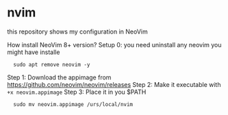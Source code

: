 # nvim


this repository shows my configuration in NeoVim

How install NeoVim 8+ version?
Setup 0: you need uninstall any neovim you might have installe
~~~ 
  sudo apt remove neovim -y
~~~ 
Step 1: Download the appimage from https://github.com/neovim/neovim/releases
Step 2: Make it executable with
  ``` +x neovim.appimage```
Step 3: Place it in you $PATH 
  ```
    sudo mv neovim.appimage /urs/local/nvim
```
